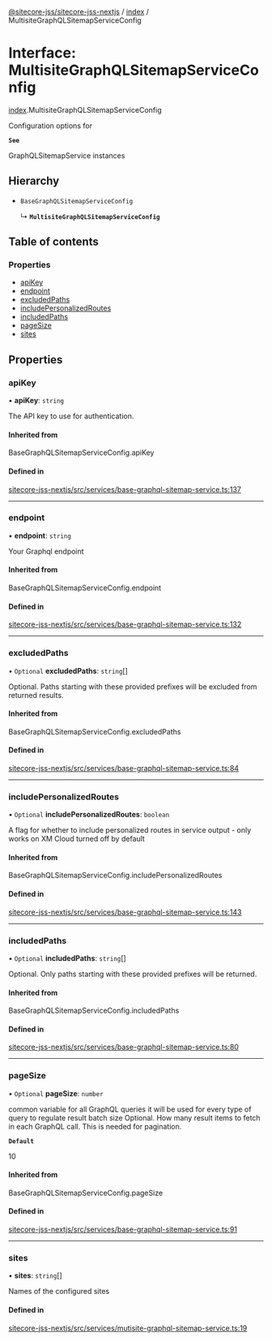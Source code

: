 [@sitecore-jss/sitecore-jss-nextjs](../README.md) / [index](../modules/index.md) / MultisiteGraphQLSitemapServiceConfig

# Interface: MultisiteGraphQLSitemapServiceConfig

[index](../modules/index.md).MultisiteGraphQLSitemapServiceConfig

Configuration options for

**`See`**

GraphQLSitemapService instances

## Hierarchy

- `BaseGraphQLSitemapServiceConfig`

  ↳ **`MultisiteGraphQLSitemapServiceConfig`**

## Table of contents

### Properties

- [apiKey](index.MultisiteGraphQLSitemapServiceConfig.md#apikey)
- [endpoint](index.MultisiteGraphQLSitemapServiceConfig.md#endpoint)
- [excludedPaths](index.MultisiteGraphQLSitemapServiceConfig.md#excludedpaths)
- [includePersonalizedRoutes](index.MultisiteGraphQLSitemapServiceConfig.md#includepersonalizedroutes)
- [includedPaths](index.MultisiteGraphQLSitemapServiceConfig.md#includedpaths)
- [pageSize](index.MultisiteGraphQLSitemapServiceConfig.md#pagesize)
- [sites](index.MultisiteGraphQLSitemapServiceConfig.md#sites)

## Properties

### apiKey

• **apiKey**: `string`

The API key to use for authentication.

#### Inherited from

BaseGraphQLSitemapServiceConfig.apiKey

#### Defined in

[sitecore-jss-nextjs/src/services/base-graphql-sitemap-service.ts:137](https://github.com/Sitecore/jss/blob/f84d6d61a/packages/sitecore-jss-nextjs/src/services/base-graphql-sitemap-service.ts#L137)

___

### endpoint

• **endpoint**: `string`

Your Graphql endpoint

#### Inherited from

BaseGraphQLSitemapServiceConfig.endpoint

#### Defined in

[sitecore-jss-nextjs/src/services/base-graphql-sitemap-service.ts:132](https://github.com/Sitecore/jss/blob/f84d6d61a/packages/sitecore-jss-nextjs/src/services/base-graphql-sitemap-service.ts#L132)

___

### excludedPaths

• `Optional` **excludedPaths**: `string`[]

Optional. Paths starting with these provided prefixes will be excluded from returned results.

#### Inherited from

BaseGraphQLSitemapServiceConfig.excludedPaths

#### Defined in

[sitecore-jss-nextjs/src/services/base-graphql-sitemap-service.ts:84](https://github.com/Sitecore/jss/blob/f84d6d61a/packages/sitecore-jss-nextjs/src/services/base-graphql-sitemap-service.ts#L84)

___

### includePersonalizedRoutes

• `Optional` **includePersonalizedRoutes**: `boolean`

A flag for whether to include personalized routes in service output - only works on XM Cloud
turned off by default

#### Inherited from

BaseGraphQLSitemapServiceConfig.includePersonalizedRoutes

#### Defined in

[sitecore-jss-nextjs/src/services/base-graphql-sitemap-service.ts:143](https://github.com/Sitecore/jss/blob/f84d6d61a/packages/sitecore-jss-nextjs/src/services/base-graphql-sitemap-service.ts#L143)

___

### includedPaths

• `Optional` **includedPaths**: `string`[]

Optional. Only paths starting with these provided prefixes will be returned.

#### Inherited from

BaseGraphQLSitemapServiceConfig.includedPaths

#### Defined in

[sitecore-jss-nextjs/src/services/base-graphql-sitemap-service.ts:80](https://github.com/Sitecore/jss/blob/f84d6d61a/packages/sitecore-jss-nextjs/src/services/base-graphql-sitemap-service.ts#L80)

___

### pageSize

• `Optional` **pageSize**: `number`

common variable for all GraphQL queries
it will be used for every type of query to regulate result batch size
Optional. How many result items to fetch in each GraphQL call. This is needed for pagination.

**`Default`**

10

#### Inherited from

BaseGraphQLSitemapServiceConfig.pageSize

#### Defined in

[sitecore-jss-nextjs/src/services/base-graphql-sitemap-service.ts:91](https://github.com/Sitecore/jss/blob/f84d6d61a/packages/sitecore-jss-nextjs/src/services/base-graphql-sitemap-service.ts#L91)

___

### sites

• **sites**: `string`[]

Names of the configured sites

#### Defined in

[sitecore-jss-nextjs/src/services/mutisite-graphql-sitemap-service.ts:19](https://github.com/Sitecore/jss/blob/f84d6d61a/packages/sitecore-jss-nextjs/src/services/mutisite-graphql-sitemap-service.ts#L19)
